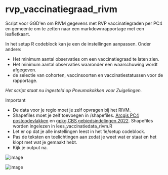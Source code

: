 # rvp_vaccinatiegraad_rivm
Script voor GGD'en om RIVM gegevens met RVP vaccinatiegraden per PC4 en gemeente om te zetten naar een markdownrapportage met een leafletkaart.


In het setup R codeblock kan je een de instellingen aanpassen. Onder andere:
- Het minimum aantal observaties om een vaccinatiegraad te laten zien.
- Het minimum aantal observaties waaronder een waarschuwing wordt afgegeven.
- de selectie van cohorten, vaccinsoorten en vaccinatiestatussen voor de rapportage.

*Het script staat nu ingesteld op Pneumokokken voor Zuigelingen.*


> [!IMPORTANT]
> - De data voor je regio moet je zelf opvragen bij het RIVM.
> - Shapefiles moet je zelf toevoegen in /shapefiles. [Arcgis PC4 postcodevlakken](https://hub.arcgis.com/datasets/4bfb07de89954f5c8404b3fa2845c010) en [gpkg CBS gebiedsindelingen 2022](https://www.cbs.nl/nl-nl/dossier/nederland-regionaal/geografische-data/cbs-gebiedsindelingen). Shapefiles worden ingelezen in lees_vaccinatiedata_rivm.R
> - Let er op dat je alle instellingen leest in het 1e/setup codeblock.
> - Pas de teksten en toelichtingen aan zodat je weet wat er staat en het klopt met wat je gemaakt hebt.
> - Kijk je output na.

![image](https://github.com/ggdatascience/rvp_vaccinatiegraad_rivm/assets/44730789/83cb3be8-3c22-45fd-92f7-6d1007880bfb)

![image](https://github.com/ggdatascience/rvp_vaccinatiegraad_rivm/assets/44730789/62554f06-f779-46a0-8c83-6844184fd6bb)
